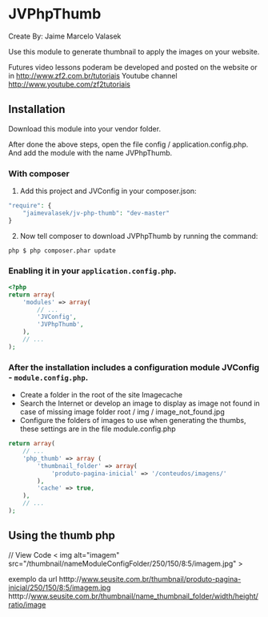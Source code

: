JVPhpThumb
================
Create By: Jaime Marcelo Valasek

Use this module to generate thumbnail to apply the images on your website.

Futures video lessons poderam be developed and posted on the website or in http://www.zf2.com.br/tutoriais Youtube channel http://www.youtube.com/zf2tutoriais

Installation
-----
Download this module into your vendor folder.

After done the above steps, open the file config / application.config.php. And add the module with the name JVPhpThumb.

### With composer

1. Add this project and JVConfig in your composer.json:

```php
"require": {
    "jaimevalasek/jv-php-thumb": "dev-master"
}
```

2. Now tell composer to download JVPhpThumb by running the command:

```php $ php composer.phar update```

### Enabling it in your `application.config.php`.
```php
<?php
return array(
    'modules' => array(
        // ...
        'JVConfig',
        'JVPhpThumb',
    ),
    // ...
);
```

### After the installation includes a configuration module JVConfig - `module.config.php`.

 - Create a folder in the root of the site Imagecache
 - Search the Internet or develop an image to display as image not found in case of missing image folder root / img / image_not_found.jpg
 - Configure the folders of images to use when generating the thumbs, these settings are in the file module.config.php

```php
return array(
	// ...
	'php_thumb' => array (
	    'thumbnail_folder' => array(
	        'produto-pagina-inicial' => '/conteudos/imagens/'
	    ),
	    'cache' => true,
	),
	// ...
);
```

Using the thumb php
-----
    
// View Code
< img alt="imagem" src="/thumbnail/nameModuleConfigFolder/250/150/8:5/imagem.jpg" >

exemplo da url
htttp://www.seusite.com.br/thumbnail/produto-pagina-inicial/250/150/8:5/imagem.jpg
htttp://www.seusite.com.br/thumbnail/name_thumbnail_folder/width/height/ratio/image